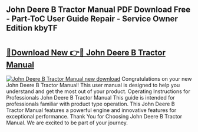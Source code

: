 ## John Deere B Tractor Manual PDF Download Free - Part-ToC User Guide Repair - Service Owner Edition kbyTF

# <h2><a href="http://bc87375.oget.top/?id=John+Deere+B+Tractor+Manual">🔗Download New 👉🔴 John Deere B Tractor Manual</a></h2>

[![John Deere B Tractor Manual new download](https://i.imgur.com/5g1atiW.png)](http://bc87375.oget.top/?id=John+Deere+B+Tractor+Manual)
Congratulations on your new John Deere B Tractor Manual! This user manual is designed to help you understand and get the most out of your product. Operating Instructions for Professionals John Deere B Tractor Manual This guide is intended for professionals familiar with product type operation. This John Deere B Tractor Manual features a powerful engine and innovative features for exceptional performance. Thank You for Choosing John Deere B Tractor Manual. We are excited to be part of your journey.
